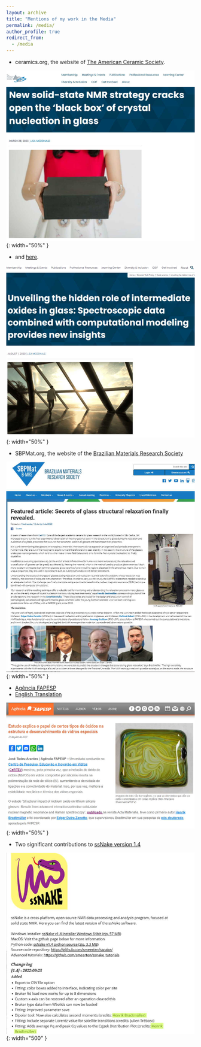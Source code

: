 ```yaml
---
layout: archive
title: "Mentions of my work in the Media"
permalink: /media/
author_profile: true
redirect_from:
  - /media
---
```


 - ceramics.org, the website of [The American Ceramic Society](https://ceramics.org/ceramic-tech-today/glass-1/new-solid-state-nmr-strategy-cracks-open-the-black-box-of-crystal-nucleation-in-glass).

 ![Mention1](/images/mention2.jpg "Mention on Ceramics.org"){: width="50%" }

 - and [here](https://ceramics.org/ceramic-tech-today/basic-science/unveiling-the-hidden-role-of-intermediate-oxides-in-glass/).

 ![Mention4](/images/mention4.jpg "Mention on Ceramics.org"){: width="50%" }

 - SBPMat.org, the website of the [Brazilian Materials Research Society](https://www.sbpmat.org.br/en/artigo-em-destaque-segredos-da-relaxacao-estrutural-dos-vidros-finalmente-revelados/)

 ![Mention2](/images/mention1.jpg "Mention on SBPMat.org"){: width="50%" }

 - [Agência FAPESP](https://agencia.fapesp.br/estudo-explica-o-papel-de-certos-tipos-de-oxidos-na-estrutura-e-desenvolvimento-de-vidros-especiais/41986/)
 - [English Translation](https://www.eurekalert.org/news-releases/1000687)

 ![Mention5](/images/mention5.jpg "Mention on Agencia FAPESP"){: width="50%" }

 - Two significant contributions to [ssNake version 1.4](https://www.ru.nl/science/magneticresonance/software/ssnake/)

 ![Mention3](/images/mention3.jpg "Mention on ru.nl"){: width="500" }

